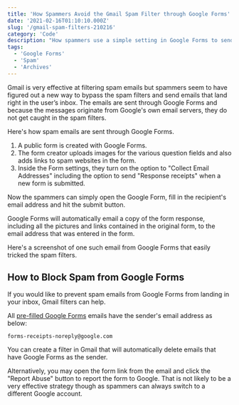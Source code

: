 ```yaml
---
title: 'How Spammers Avoid the Gmail Spam Filter through Google Forms'
date: '2021-02-16T01:10:10.000Z'
slug: '/gmail-spam-filters-210216'
category: 'Code'
description: "How spammers use a simple setting in Google Forms to send junk emails through Google's own mailing servers and completely avoid the Gmail spam filters."
tags:
  - 'Google Forms'
  - 'Spam'
  - 'Archives'
---
```


Gmail is very effective at filtering spam emails but spammers seem to have figured out a new way to bypass the spam filters and send emails that land right in the user’s inbox. The emails are sent through Google Forms and because the messages originate from Google's own email servers, they do not get caught in the spam filters.

Here's how spam emails are sent through Google Forms.

1. A public form is created with Google Forms.
2. The form creator uploads images for the various question fields and also adds links to spam websites in the form.
3. Inside the Form settings, they turn on the option to "Collect Email Addresses" including the option to send "Response receipts" when a new form is submitted.

Now the spammers can simply open the Google Form, fill in the recipient's email address and hit the submit button.

Google Forms will automatically email a copy of the form response, including all the pictures and links contained in the original form, to the email address that was entered in the form.

Here's a screenshot of one such email from Google Forms that easily tricked the spam filters.

## How to Block Spam from Google Forms

If you would like to prevent spam emails from Google Forms from landing in your inbox, Gmail filters can help.

All [pre-filled Google Forms](/prefilled-google-forms-200601) emails have the sender's email address as below:

```
forms-receipts-noreply@google.com
```

You can create a filter in Gmail that will automatically delete emails that have Google Forms as the sender.

Alternatively, you may open the form link from the email and click the "Report Abuse" button to report the form to Google. That is not likely to be a very effective strategy though as spammers can always switch to a different Google account.
